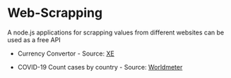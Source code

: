 # Web-Scrapping
A node.js applications for scrapping values from different websites can be used as a free API
- Currency Convertor - Source: [XE](https://www.xe.com/currencyconverter/)

- COVID-19 Count cases by country - Source: [Worldmeter](https://www.worldometers.info/coronavirus/)
